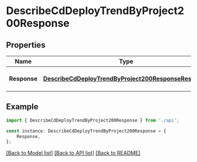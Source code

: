 # DescribeCdDeployTrendByProject200Response


## Properties

Name | Type | Description | Notes
------------ | ------------- | ------------- | -------------
**Response** | [**DescribeCdDeployTrendByProject200ResponseResponse**](DescribeCdDeployTrendByProject200ResponseResponse.md) |  | [optional] [default to undefined]

## Example

```typescript
import { DescribeCdDeployTrendByProject200Response } from './api';

const instance: DescribeCdDeployTrendByProject200Response = {
    Response,
};
```

[[Back to Model list]](../README.md#documentation-for-models) [[Back to API list]](../README.md#documentation-for-api-endpoints) [[Back to README]](../README.md)
